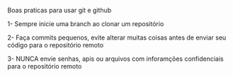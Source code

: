 Boas praticas para usar git e github

1- Sempre inicie uma branch ao clonar um repositório

2- Faça commits pequenos, evite alterar muitas coisas antes de enviar seu código para o repositório remoto

3- NUNCA envie senhas, apis ou arquivos com inforamções confidenciais para o repositório remoto